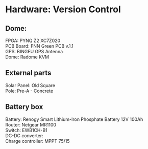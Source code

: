 # Hardware: Version Control

## Dome: 
FPGA: PYNQ Z2 XC7Z020  
PCB Board: FNN Green PCB v.1.1  
GPS: BINGFU GPS Antenna  
Dome: Radome KVM  

## External parts

Solar Panel: Old Square  
Pole: Pre-A - Concrete  

## Battery box

Battery: Renogy Smart Lithium-Iron Phosphate Battery 12V 100Ah  
Router: Netgear MR1100  
Switch: EWB1CH-B1  
DC-DC converter:  
Charge controller: MPPT 75/15  


